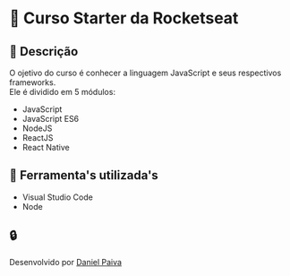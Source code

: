 # :rocket: Curso Starter da Rocketseat

## :page_facing_up: Descrição

O ojetivo do curso é conhecer a linguagem JavaScript e seus respectivos frameworks.<br> 
Ele é dividido em 5 módulos:<br>
- JavaScript
- JavaScript ES6
- NodeJS
- ReactJS
- React Native

## :toolbox: Ferramenta's utilizada's
- Visual Studio Code
- Node

## :lock: 
Desenvolvido por <a href="https://www.linkedin.com/in/danhpaiva/">Daniel Paiva</a>
